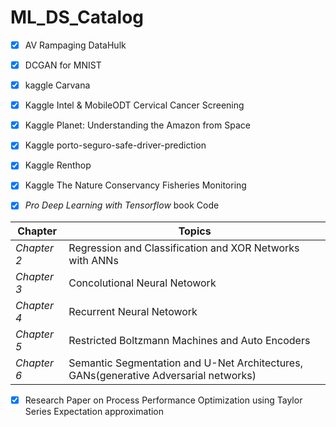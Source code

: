 # ML_DS_Catalog


- [x] AV Rampaging DataHulk

- [x] DCGAN for MNIST

- [x] kaggle Carvana

- [x] Kaggle Intel & MobileODT Cervical Cancer Screening

- [x] Kaggle  Planet: Understanding the Amazon from Space

- [x] Kaggle porto-seguro-safe-driver-prediction

- [x] Kaggle Renthop

- [x] Kaggle The Nature Conservancy Fisheries Monitoring

- [x] *Pro Deep Learning with Tensorflow* book Code

Chapter | Topics 
--------|---------
*Chapter 2* |Regression and Classification and XOR Networks with ANNs
*Chapter 3* |Concolutional Neural Netowork   
*Chapter 4* | Recurrent Neural Netowork
*Chapter 5* | Restricted Boltzmann Machines and Auto Encoders
*Chapter 6* | Semantic Segmentation and U-Net Architectures, GANs(generative Adversarial networks)



- [x] Research Paper on Process Performance Optimization using Taylor Series Expectation approximation





